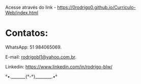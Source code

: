 Acesse através do link - https://0rodrigo0.github.io/Curriculo-Web/index.html


# Contatos:

WhatsApp: 51 984065069.

E-mail: rodrigobl1@yahoo.com.br.

Linkedin: https://www.linkedin.com/in/rodrigo-blw/

°•._______{°-°}________.•°


